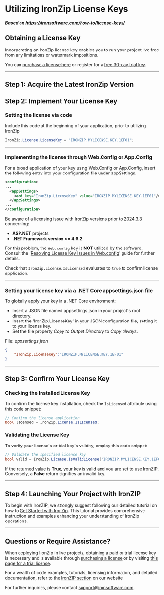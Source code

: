# Utilizing IronZip License Keys

***Based on <https://ironsoftware.com/how-to/license-keys/>***


## Obtaining a License Key

Incorporating an IronZip license key enables you to run your project live free from any limitations or watermark impositions.

You can [purchase a license here](https://ironsoftware.com/csharp/zip/licensing/) or register for a [free 30-day trial key](trial-license).

--------------------------------------------------------------------------------

## Step 1: Acquire the Latest IronZip Version

## Step 2: Implement Your License Key

### Setting the license via code

Include this code at the beginning of your application, prior to utilizing IronZip.

```csharp
IronZip.License.LicenseKey = "IRONZIP.MYLICENSE.KEY.1EF01";
```

--------------------------------------------------------------------------------

### Implementing the license through Web.Config or App.Config

For a broad application of your key using Web.Config or App.Config, insert the following entry into your configuration file under appSettings.

```xml
<configuration>
...
  <appSettings>
    <add key="IronZip.LicenseKey" value="IRONZIP.MYLICENSE.KEY.1EF01"/>
  </appSettings>
...
</configuration>
```

Be aware of a licensing issue with IronZip versions prior to [2024.3.3](https://www.nuget.org/packages/IronZIP/2024.3.3) concerning:
- **ASP.NET** projects
- **.NET Framework version >= 4.6.2**

For this problem, the `Web.config` key is **NOT** utilized by the software. Consult the '[Resolving License Key Issues in Web.config](https://ironsoftware.com/csharp/zip/troubleshooting/license-key-web.config/)' guide for further details.

Check that `IronZip.License.IsLicensed` evaluates to `true` to confirm license application.

--------------------------------------------------------------------------------

### Setting your license key via a .NET Core appsettings.json file

To globally apply your key in a .NET Core environment:

- Insert a JSON file named appsettings.json in your project's root directory.
- Insert the 'IronZip.LicenseKey' in your JSON configuration file, setting it to your license key.
- Set the file property _Copy to Output Directory_ to _Copy always_.

File: _appsettings.json_

```json
{
    "IronZip.LicenseKey":"IRONZIP.MYLICENSE.KEY.1EF01"
}
```

--------------------------------------------------------------------------------

## Step 3: Confirm Your License Key

### Checking the Installed License Key

To confirm the license key installation, check the `IsLicensed` attribute using this code snippet:

```csharp
// Confirm the license application
bool licensed = IronZip.License.IsLicensed;
```

### Validating the License Key

To verify your license's or trial key's validity, employ this code snippet:

```csharp
// Validate the specified license key
bool valid = IronZip.License.IsValidLicense("IRONZIP.MYLICENSE.KEY.1EF01");
```

If the returned value is **True**, your key is valid and you are set to use IronZIP. Conversely, a **False** return signifies an invalid key.

--------------------------------------------------------------------------------

## Step 4: Launching Your Project with IronZIP

To begin with IronZIP, we strongly suggest following our detailed tutorial on how to [Get Started with IronZip](https://ironsoftware.com/csharp/zip/docs/). This tutorial provides comprehensive instruction and examples enhancing your understanding of IronZip operations.

--------------------------------------------------------------------------------

## Questions or Require Assistance?

When deploying IronZip in live projects, obtaining a paid or trial license key is necessary and is available through [purchasing a license](https://ironsoftware.com/csharp/zip/licensing/) or by visiting [this page for a trial license](trial-license).

For a wealth of code examples, tutorials, licensing information, and detailed documentation, refer to the [IronZIP section](https://ironsoftware.com/csharp/zip/) on our website.

For further inquiries, please contact <support@ironsoftware.com>.